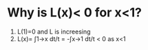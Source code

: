 # Why is L(x)< 0 for x<1?
1. L(1)=0 and L is increesing
1. L(x)= ∫1->x dt/t = -∫x->1 dt/t < 0 as x<1
